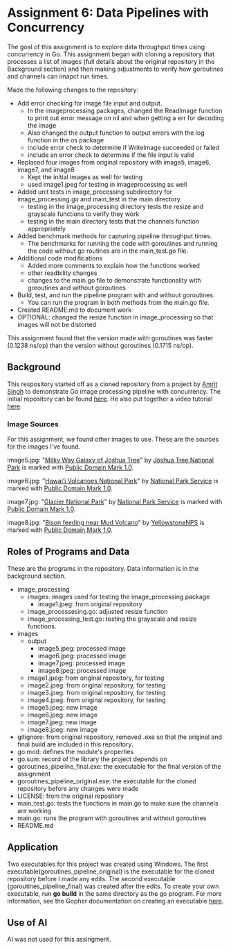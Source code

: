 # Assignment 6: Data Pipelines with Concurrency

The goal of this assignment is to explore data throughput times using concurrency in Go. This assignment began with cloning a repository that processes a list of images (full details about the original repository in the Background section) and then making adjustments to verify how goroutines and channels can imapct run times.

Made the following changes to the repository:
- Add error checking for image file input and output.
    - In the imageprocessing packages, changed the ReadImage function to print out error message on nil and when getting a err for decoding the image
    - Also changed the output function to output errors with the log function in the os package
    - include error check to determine if WriteImage succeeded or failed
    - include an error check to determine if the file input is valid
- Replaced four images from original repository with image5, image6, image7, and image8
    - Kept the initial images as well for testing
    - used image1.jpeg for testing in imageprocessing as well
- Added unit tests in image_processing subdirectory for image_processing.go and main_test in the main directory
    - testing in the image_processing directory tests the resize and grayscale functions to verify they work
    - testing in the main directory tests that the channels function appropriately
- Added benchmark methods for capturing pipeline throughput times.
    - The benchmarks for running the code with goroutines and running the code without go routines are in the main_test.go file.
- Additional code modifications
    - Added more comments to explain how the functions worked
    - other readbility changes
    - changes to the main.go file to demonstrate functionality with goroutines and without goroutines
- Build, test, and run the pipeline program with and without goroutines.
    - You can run the program in both methods from the main.go file.
- Created README.md to document work
- OPTIONAL: changed the resize function in image_processing so that images will not be distorted

This assignment found that the version made with goroutines was faster (0.1238 ns/op) than the version without goroutines (0.1715 ns/op). 

## Background
This respository started off as a cloned repository from a project by [Amrit Singh](https://www.codeheim.io/) to demonstrate Go image processing pipeline with concurrency. The initial repository can be found [here](https://github.com/code-heim/go_21_goroutines_pipeline). He also put together a video tutorial [here](https://www.youtube.com/watch?v=8Rn8yOQH62k).

### Image Sources
For this assignment, we found other images to use. These are the sources for the images I've found.

image5.jpg: "[Milky Way Galaxy of Joshua Tree](https://www.flickr.com/photos/115357548@N08/18202006112)" by [Joshua Tree National Park](https://www.flickr.com/photos/115357548@N08) is marked with [Public Domain Mark 1.0](https://creativecommons.org/publicdomain/mark/1.0/?ref=openverse).

image6.jpg: "[Hawai‘i Volcanoes National Park](https://www.flickr.com/photos/42600860@N02/32852214577)" by [National Park Service](https://www.flickr.com/photos/42600860@N02) is marked with [Public Domain Mark 1.0](https://creativecommons.org/publicdomain/mark/1.0/?ref=openverse).

image7.jpg: "[Glacier National Park](https://www.flickr.com/photos/42600860@N02/51971764978)" by [National Park Service](https://www.flickr.com/photos/42600860@N02) is marked with [Public Domain Mark 1.0](https://creativecommons.org/publicdomain/mark/1.0/?ref=openverse).

image8.jpg: "[Bison feeding near Mud Volcano](https://www.flickr.com/photos/80223459@N05/51916511191)" by [YellowstoneNPS](https://www.flickr.com/photos/80223459@N05) is marked with [Public Domain Mark 1.0](https://creativecommons.org/publicdomain/mark/1.0/?ref=openverse).

## Roles of Programs and Data
These are the programs in the repository. Data information is in the background section.

- image_processing
    - images: images used for testing the image_processing package
        - image1.jpeg: from original repository
    - image_processesing.go: adjusted resize function
    - image_processing_test.go: testing the grayscale and resize functions. 
- images
    - output
        - image5.jpeg: processed image
        - image6.jpeg: processed image
        - image7.jpeg: processed image
        - image8.jpeg: processed image
    - image1.jpeg: from original repository, for testing
    - image2.jpeg: from original repository, for testing
    - image3.jpeg: from original repository, for testing
    - image4.jpeg: from original repository, for testing
    - image5.jpeg: new image
    - image6.jpeg: new image
    - image7.jpeg: new image
    - image8.jpeg: new image
- gitignore: from original repository, removed .exe so that the original and final build are included in this repository.
- go.mod: defines the module's properties
- go.sum: record of the library the project depends on
- goroutines_pipeline_final.exe: the executable for the final version of the assignment
- goroutines_pipeline_original.exe: the executable for the cloned repository before any changes were made
- LICENSE: from the original repository
- main_test.go: tests the functions in main.go to make sure the channels are working
- main.go: runs the program with goroutines and without goroutines
- README.md


## Application
Two executables for this project was created using Windows. The first executable(goroutines_pipeline_original) is the executable for the cloned repository before I made any edits. The second executable (goroutines_pipeline_final) was created after the edits. To create your own executable, run **go build** in the same directory as the go program. For more information, see the Gopher documentation on creating an executable [here](https://go.dev/doc/tutorial/compile-install).

## Use of AI
AI was not used for this assingment.

